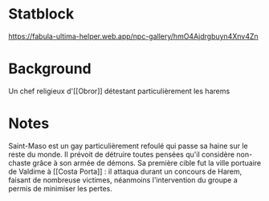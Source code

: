 # Statblock
https://fabula-ultima-helper.web.app/npc-gallery/hmO4Ajdrgbuyn4Xnv4Zn

# Background
Un chef religieux d'[[Obror]] détestant particulièrement les harems

# Notes
Saint-Maso est un gay particulièrement refoulé qui passe sa haine sur le reste du monde. Il prévoit de détruire toutes pensées qu'il considère non-chaste grâce à son armée de démons.
Sa première cible fut la ville portuaire de Valdime à [[Costa Porta]] :  il attaqua durant un concours de Harem, faisant de nombreuse victimes, néanmoins l'intervention du groupe a permis de minimiser les pertes.
